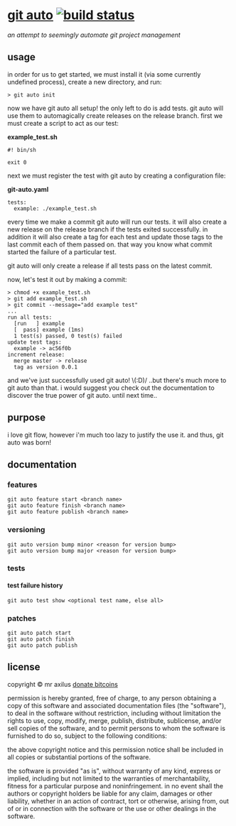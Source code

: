 # [git auto][1] [![build status][2]][3]
*an attempt to seemingly automate git project management*

## usage
in order for us to get started, we must install it (via some currently
undefined process), create a new directory, and run:

```
> git auto init
```

now we have git auto all setup! the only left to do is add tests. git auto will
use them to automagically create releases on the release branch. first we must
create a script to act as our test:

**example_test.sh**
```
#! bin/sh

exit 0
```

next we must register the test with git auto by creating a configuration file:

**git-auto.yaml**
```
tests:
  example: ./example_test.sh
```

every time we make a commit git auto will run our tests. it will also create a
new release on the release branch if the tests exited successfully. in addition
it will also create a tag for each test and update those tags to the last
commit each of them passed on. that way you know what commit started the
failure of a particular test.

git auto will only create a release if all tests pass on the latest commit.

now, let's test it out by making a commit:

```
> chmod +x example_test.sh
> git add example_test.sh
> git commit --message="add example test"
...
run all tests:
  [run   ] example
  [  pass] example (1ms)
  1 test(s) passed, 0 test(s) failed
update test tags:
  example -> ac56f0b
increment release:
  merge master -> release
  tag as version 0.0.1
```

and we've just successfully used git auto! \\(:D)/ ..but there's much more to
git auto than that. i would suggest you check out the documentation to
discover the true power of git auto. until next time..

## purpose
i love git flow, however i'm much too lazy to justify the use it. and thus, git
auto was born!

## documentation
### features
```
git auto feature start <branch name>
git auto feature finish <branch name>
git auto feature publish <branch name>
```


### versioning
```
git auto version bump minor <reason for version bump>
git auto version bump major <reason for version bump>
```


### tests
#### test failure history
```
git auto test show <optional test name, else all>
```

### patches
```
git auto patch start
git auto patch finish
git auto patch publish
```

## license
copyright © mr axilus <a class="coinbase-button" data-code="c060c048abd9fe7b4f36021738451bed" data-button-style="donation_small" href="https://coinbase.com/checkouts/c060c048abd9fe7b4f36021738451bed">donate bitcoins</a><script src="https://coinbase.com/assets/button.js" type="text/javascript"></script>

permission is hereby granted, free of charge, to any person obtaining a copy
of this software and associated documentation files (the "software"), to deal
in the software without restriction, including without limitation the rights
to use, copy, modify, merge, publish, distribute, sublicense, and/or sell
copies of the software, and to permit persons to whom the software is
furnished to do so, subject to the following conditions:

the above copyright notice and this permission notice shall be included in all
copies or substantial portions of the software.

the software is provided "as is", without warranty of any kind, express or
implied, including but not limited to the warranties of merchantability,
fitness for a particular purpose and noninfringement. in no event shall the
authors or copyright holders be liable for any claim, damages or other
liability, whether in an action of contract, tort or otherwise, arising from,
out of or in connection with the software or the use or other dealings in the
software.

[1]: git-auto.projectaxil.us "git auto"
[2]: https://secure.travis-ci.org/mraxilus/git-auto.png?branch=master
[3]: https://secure.travis-ci.org/mraxilus/git-auto
